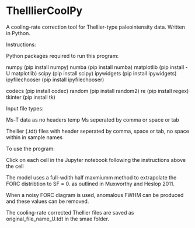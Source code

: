 # ThelllierCoolPy
A cooling-rate correction tool for Thellier-type paleointensity data. Written in Python.

Instructions:

Python packages required to run this program:

numpy (pip install numpy)
numba (pip install numba)
matplotlib (pip install -U matplotlib)
scipy (pip install scipy)
ipywidgets (pip install ipywidgets)
ipyfilechooser (pip install ipyfilechooser)

codecs (pip install codec)
random (pip install random2)
re (pip install regex)
tkinter (pip install tk)

Input file types:

Ms-T data as no headers
temp Ms seperated by comma or space or tab 

Thellier (.tdt) files with header 
seperated by comma, space or tab, no space within in sample names


To use the program: 

Click on each cell in the Jupyter notebook following the instructions above the cell 

The model uses a full-wdith half maxmiumm method to extrapolate the FORC distribtion to SF = 0. as outlined in Muxworthy and Heslop 2011.

When a noisy FORC diagram is used, anomalous FWHM can be produced and these values can be removed.

The cooling-rate corrected Thellier files are saved as original_file_name_U.tdt in the smae folder.
